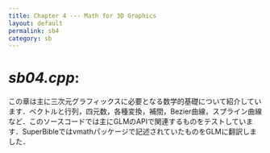 ```yaml
---
title: Chapter 4 --- Math for 3D Graphics
layout: default
permalink: sb4
category: sb
---
```


# *sb04.cpp*:

この章は主に三次元グラフィックスに必要となる数学的基礎について紹介しています．ベクトルと行列，四元数，各種変換，補間，Bezier曲線，スプライン曲線など．このソースコードでは主にGLMのAPIで関連するものをテストしています．SuperBibleではvmathパッケージで記述されていたものをGLMに翻訳しました．
